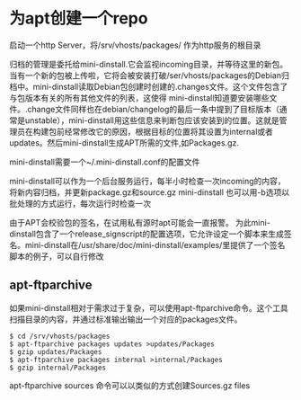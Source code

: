 # 为apt创建一个repo
启动一个http Server，将/srv/vhosts/packages/ 作为http服务的根目录

归档的管理是委托给mini-dinstall.它会监视incoming目录，并等待这里的新包。当有一个新的包被上传啦，它将会被安装打破/ser/vhosts/packages的Debian归档中。mini-dinstall读取Debian包创建时创建的.changes文件。这个文件包含了与包版本有关的所有其他文件的列表，这使得 mini-dinstall知道要安装哪些文件。.change文件同样也在debian/changelog的最后一条中提到了目标版本（通常是unstable），mini-dinstall用这些信息来判断包应该安装到的位置。这就是管理员在构建包前经常修改它的原因，根据目标的位置将其设置为internal或者updates。然后mini-dinstall生成APT所需的文件,如Packages.gz. 

mini-dinstall需要一个~/.mini-dinstall.conf的配置文件

mini-dinstall可以作为一个后台服务运行，每半小时检查一次incoming的内容，将新内容归档，并更新package.gz和source.gz
mini-dinstall 也可以用-b选项以批处理的方式运行，每次运行时检查一次

由于APT会校验包的签名，在试用私有源时apt可能会一直报警。
为此mini-dinstall包含了一个release_signscript的配置选项，它允许设定一个脚本来生成签名。mini-dinstall在/usr/share/doc/mini-dinstall/examples/里提供了一个签名脚本的例子，可以自行修改
 
## apt-ftparchive
如果mini-dinstall相对于需求过于复杂，可以使用apt-ftparchive命令。这个工具扫描目录的内容，并通过标准输出输出一个对应的packages文件。

```
$ cd /srv/vhosts/packages
$ apt-ftparchive packages updates >updates/Packages
$ gzip updates/Packages
$ apt-ftparchive packages internal >internal/Packages
$ gzip internal/Packages
```
apt-ftparchive sources 命令可以以类似的方式创建Sources.gz files

